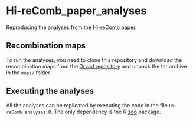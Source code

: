 # Hi-reComb_paper_analyses
Reproducing the analyses from the [Hi-reComb paper](https://doi.org/10.1101/2025.03.06.641907).

## Recombination maps
To run the analyses, you need to clone this repository and download the recombination maps from the [Dryad repository](https://doi.org/10.5061/dryad.4f4qrfjns) and unpack the tar archive in the `maps/` folder.

## Executing the analyses
All the analyses can be replicated by executing the code in the file `Hi-reComb_analyses.R`. The only dependency is the R [zoo](https://cran.r-project.org/web/packages/zoo/index.html) package. 
